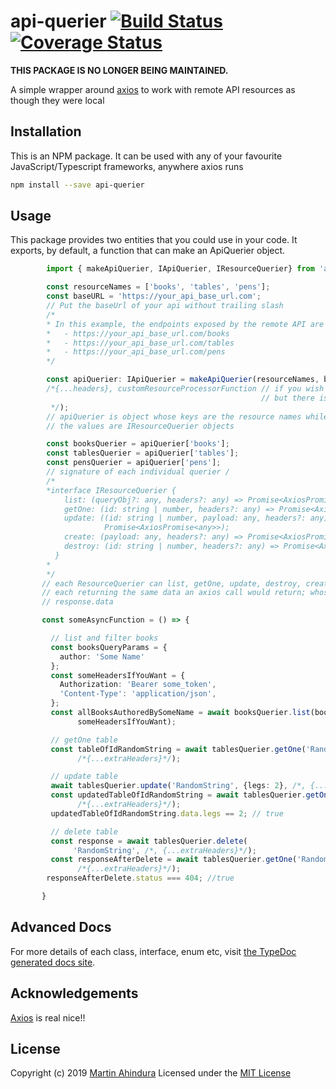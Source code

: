 # api-querier [![Build Status](https://travis-ci.org/sopherapps/api-querier.svg?branch=master)](https://travis-ci.org/sopherapps/api-querier) [![Coverage Status](https://coveralls.io/repos/github/sopherapps/api-querier/badge.svg?branch=master)](https://coveralls.io/github/sopherapps/api-querier?branch=master)

__THIS PACKAGE IS NO LONGER BEING MAINTAINED.__

A simple wrapper around [axios](https://github.com/axios/axios) to work with remote API resources as though they were local

## Installation

This is an NPM package. It can be used with any of your favourite JavaScript/Typescript frameworks, anywhere axios runs

```bash
npm install --save api-querier
```

## Usage

This package provides two entities that you could use in your code.
It exports, by default, a function that can make an ApiQuerier object.

```typescript
        import { makeApiQuerier, IApiQuerier, IResourceQuerier} from 'api-querier';

        const resourceNames = ['books', 'tables', 'pens'];
        const baseURL = 'https://your_api_base_url.com';
        // Put the baseUrl of your api without trailing slash
        /*
        * In this example, the endpoints exposed by the remote API are
        *   - https://your_api_base_url.com/books
        *   - https://your_api_base_url.com/tables
        *   - https://your_api_base_url.com/pens
        */

        const apiQuerier: IApiQuerier = makeApiQuerier(resourceNames, baseURL,
        /*{...headers}, customResourceProcessorFunction // if you wish to have a different one
                                                        // but there is surely no need
         */);
        // apiQuerier is object whose keys are the resource names while
        // the values are IResourceQuerier objects

        const booksQuerier = apiQuerier['books'];
        const tablesQuerier = apiQuerier['tables'];
        const pensQuerier = apiQuerier['pens'];
        // signature of each individual querier /
        /*
        *interface IResourceQuerier {
            list: (queryObj?: any, headers?: any) => Promise<AxiosPromise<any>>;
            getOne: (id: string | number, headers?: any) => Promise<AxiosPromise<any>>;
            update: ((id: string | number, payload: any, headers?: any) =>
                     Promise<AxiosPromise<any>>);
            create: (payload: any, headers?: any) => Promise<AxiosPromise<any>>;
            destroy: (id: string | number, headers?: any) => Promise<AxiosPromise<any>>;
          }
        *
        */
       // each ResourceQuerier can list, getOne, update, destroy, create its items
       // each returning the same data an axios call would return; whose data is on
       // response.data

       const someAsyncFunction = () => {

         // list and filter books
         const booksQueryParams = {
           author: 'Some Name'
         };
         const someHeadersIfYouWant = {
           Authorization: 'Bearer some_token',
           'Content-Type': 'application/json',
         };
         const allBooksAuthoredBySomeName = await booksQuerier.list(booksQueryParams,
               someHeadersIfYouWant);

         // getOne table
         const tableOfIdRandomString = await tablesQuerier.getOne('RandomString',
               /*{...extraHeaders}*/);

         // update table
         await tablesQuerier.update('RandomString', {legs: 2}, /*, {...extraHeaders}*/);
         const updatedTableOfIdRandomString = await tablesQuerier.getOne('RandomString',
               /*{...extraHeaders}*/);
         updatedTableOfIdRandomString.data.legs == 2; // true

         // delete table
         const response = await tablesQuerier.delete(
              'RandomString', /*, {...extraHeaders}*/);
         const responseAfterDelete = await tablesQuerier.getOne('RandomString',
               /*{...extraHeaders}*/);
        responseAfterDelete.status === 404; //true

       }
```

## Advanced Docs

For more details of each class, interface, enum etc, visit [the TypeDoc generated docs site](https://sopherapps.github.io/api-querier).

## Acknowledgements

[Axios](https://github.com/axios/axios) is real nice!!

## License

Copyright (c) 2019 [Martin Ahindura](https://github.com/Tinitto) Licensed under the [MIT License](./LICENSE)
